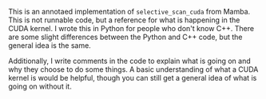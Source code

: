 This is an annotaed implementation of `selective_scan_cuda` from Mamba. This is not runnable code, but a reference for what is happening in the CUDA kernel. I wrote this in Python for people who don't know C++. There are 
some slight differences between the Python and C++ code, but the general idea is the same.

Additionally, I write comments in the code to explain what is going on and why they choose to do some things. A basic understanding of what a CUDA kernel is would be helpful, though you can still get a general idea of what is going on without it.
